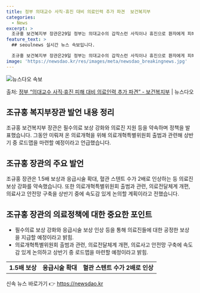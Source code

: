 ```yaml
---
title: 정부 의대교수 사직·휴진 대비 의료인력 추가 파견  보건복지부
categories:
  - News
excerpt: >
  조규홍 보건복지부 장관은29일 정부는 의대교수의 갑작스런 사직이나 휴진으로 환자에게 피해가 발생하지 않도록 …
feature_text: >
  ## seoulnews 실시간 뉴스 속보입니다.

  조규홍 보건복지부 장관은29일 정부는 의대교수의 갑작스런 사직이나 휴진으로 환자에게 피해가 발생하지 않도록 …
image: 'https://newsdao.kr/res/images/meta/newsdao_breakingnews.jpg'
---
```


![뉴스다오 속보](https://newsdao.kr/res/images/meta/newsdao_breakingnews.jpg)

<p>출처: <a href="https://newsdao.kr/3692" rel="dofollow">정부 “의대교수 사직·휴진 피해 대비 의료인력 추가 파견”   - 보건복지부</a> | 뉴스다오</p>

<h2 data-ke-size="size26">조규홍 복지부장관 발언 내용 정리</h2>
<p data-ke-size="size16">조규홍 보건복지부 장관은 필수의료 보상 강화와 의료진 지원 등을 약속하며 정책을 발표했습니다. 그동안 미뤄져 온 의료개혁을 위해 의료개혁특별위원회 출범과 관련해 상반기 중 로드맵을 마련할 예정이라고 언급했습니다.</p>

<h2 data-ke-size="size26">조규홍 장관의 주요 발언</h2>
<p data-ke-size="size16">조규홍 장관은 1.5배 보상과 응급시술 확대, 혈관 스텐트 수가 2배로 인상하는 등 의료진 보상 강화를 약속했습니다. 또한 의료개혁특별위원회 출범과 관련, 의료전달체계 개편, 의료사고 안전망 구축을 상반기 중에 속도감 있게 논의할 계획이라고 전했습니다.</p>

<h2 data-ke-size="size26">조규홍 장관의 의료정책에 대한 중요한 포인트</h2>
<ul>
	<li>필수의료 보상 강화와 응급시술 보상 인상 등을 통해 의료진들에 대한 공정한 보상을 지급할 예정이라고 밝힘.</li>
	<li>의료개혁특별위원회 출범과 관련, 의료전달체계 개편, 의료사고 안전망 구축에 속도감 있게 논의하고 상반기 중 로드맵을 마련할 예정이라고 밝힘.</li>
</ul>

<table>
	<tr>
		<td style="text-align: center; height: 17px;"><b>1.5배 보상</b></td>
		<td style="text-align: center; height: 17px;"><b>응급시술 확대</b></td>
		<td style="text-align: center; height: 17px;"><b>혈관 스텐트 수가 2배로 인상</b></td>
	</tr>
</table>
<p data-ke-size="size16"></p> 

신속 뉴스 바로가기 👉 <a href="https://newsdao.kr" rel="dofollow">https://newsdao.kr</a>


